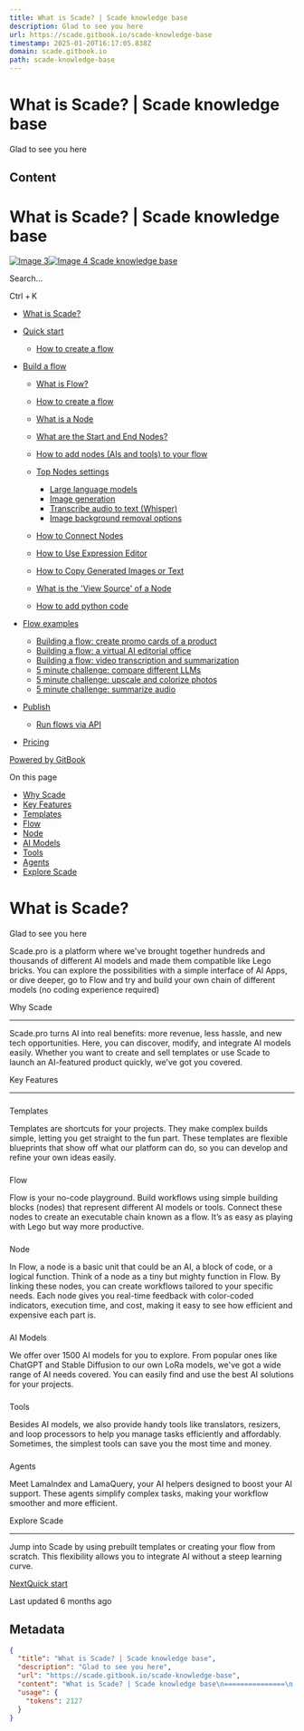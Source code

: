 ```yaml
---
title: What is Scade? | Scade knowledge base
description: Glad to see you here
url: https://scade.gitbook.io/scade-knowledge-base
timestamp: 2025-01-20T16:17:05.838Z
domain: scade.gitbook.io
path: scade-knowledge-base
---
```


# What is Scade? | Scade knowledge base


Glad to see you here


## Content

What is Scade? | Scade knowledge base
===============
 

[![Image 3](https://scade.gitbook.io/~gitbook/image?url=https%3A%2F%2Fscade.gitbook.io%2Fscade-knowledge-base%2F%7Egitbook%2Ficon%3Fsize%3Dmedium%26theme%3Dlight&width=32&dpr=4&quality=100&sign=5d874418&sv=2)![Image 4](https://scade.gitbook.io/~gitbook/image?url=https%3A%2F%2Fscade.gitbook.io%2Fscade-knowledge-base%2F%7Egitbook%2Ficon%3Fsize%3Dmedium%26theme%3Ddark&width=32&dpr=4&quality=100&sign=f1e6af1a&sv=2) Scade knowledge base](https://scade.gitbook.io/scade-knowledge-base)

Search...

Ctrl + K

*   [What is Scade?](https://scade.gitbook.io/scade-knowledge-base)
*   [Quick start](https://scade.gitbook.io/scade-knowledge-base/quick-start)
    
    *   [How to create a flow](https://scade.gitbook.io/scade-knowledge-base/quick-start/how-to-create-a-flow)
    
*   [Build a flow](https://scade.gitbook.io/scade-knowledge-base/build-a-flow)
    
    *   [What is Flow?](https://scade.gitbook.io/scade-knowledge-base/build-a-flow/what-is-flow)
    *   [How to create a flow](https://scade.gitbook.io/scade-knowledge-base/build-a-flow/how-to-create-a-flow)
    *   [What is a Node](https://scade.gitbook.io/scade-knowledge-base/build-a-flow/what-is-a-node)
    *   [What are the Start and End Nodes?](https://scade.gitbook.io/scade-knowledge-base/build-a-flow/what-are-the-start-and-end-nodes)
    *   [How to add nodes (AIs and tools) to your flow](https://scade.gitbook.io/scade-knowledge-base/build-a-flow/how-to-add-nodes-ais-and-tools-to-your-flow)
    *   [Top Nodes settings](https://scade.gitbook.io/scade-knowledge-base/build-a-flow/top-nodes-settings)
        
        *   [Large language models](https://scade.gitbook.io/scade-knowledge-base/build-a-flow/top-nodes-settings/large-language-models)
        *   [Image generation](https://scade.gitbook.io/scade-knowledge-base/build-a-flow/top-nodes-settings/image-generation)
        *   [Transcribe audio to text (Whisper)](https://scade.gitbook.io/scade-knowledge-base/build-a-flow/top-nodes-settings/transcribe-audio-to-text-whisper)
        *   [Image background removal options](https://scade.gitbook.io/scade-knowledge-base/build-a-flow/top-nodes-settings/image-background-removal-options)
        
    *   [How to Connect Nodes](https://scade.gitbook.io/scade-knowledge-base/build-a-flow/how-to-connect-nodes)
    *   [How to Use Expression Editor](https://scade.gitbook.io/scade-knowledge-base/build-a-flow/how-to-use-expression-editor)
    *   [How to Copy Generated Images or Text](https://scade.gitbook.io/scade-knowledge-base/build-a-flow/how-to-copy-generated-images-or-text)
    *   [What is the 'View Source' of a Node](https://scade.gitbook.io/scade-knowledge-base/build-a-flow/what-is-the-view-source-of-a-node)
    *   [How to add python code](https://scade.gitbook.io/scade-knowledge-base/build-a-flow/how-to-add-python-code)
    
*   [Flow examples](https://scade.gitbook.io/scade-knowledge-base/flow-examples)
    
    *   [Building a flow: create promo cards of a product](https://scade.gitbook.io/scade-knowledge-base/flow-examples/building-a-flow-create-promo-cards-of-a-product)
    *   [Building a flow: a virtual AI editorial office](https://scade.gitbook.io/scade-knowledge-base/flow-examples/building-a-flow-a-virtual-ai-editorial-office)
    *   [Building a flow: video transcription and summarization](https://scade.gitbook.io/scade-knowledge-base/flow-examples/building-a-flow-video-transcription-and-summarization)
    *   [5 minute challenge: compare different LLMs](https://scade.gitbook.io/scade-knowledge-base/flow-examples/5-minute-challenge-compare-different-llms)
    *   [5 minute challenge: upscale and colorize photos](https://scade.gitbook.io/scade-knowledge-base/flow-examples/5-minute-challenge-upscale-and-colorize-photos)
    *   [5 minute challenge: summarize audio](https://scade.gitbook.io/scade-knowledge-base/flow-examples/5-minute-challenge-summarize-audio)
    
*   [Publish](https://scade.gitbook.io/scade-knowledge-base/publish)
    
    *   [Run flows via API](https://scade.gitbook.io/scade-knowledge-base/publish/run-flows-via-api)
    
*   [Pricing](https://scade.gitbook.io/scade-knowledge-base/pricing)

[Powered by GitBook](https://www.gitbook.com/?utm_source=content&utm_medium=trademark&utm_campaign=NCrOWKpBlXYnNB9SFIzb)

On this page

*   [Why Scade](https://scade.gitbook.io/scade-knowledge-base#why-scade)
*   [Key Features](https://scade.gitbook.io/scade-knowledge-base#key-features)
*   [Templates](https://scade.gitbook.io/scade-knowledge-base#templates)
*   [Flow](https://scade.gitbook.io/scade-knowledge-base#flow)
*   [Node](https://scade.gitbook.io/scade-knowledge-base#node)
*   [AI Models](https://scade.gitbook.io/scade-knowledge-base#ai-models)
*   [Tools](https://scade.gitbook.io/scade-knowledge-base#tools)
*   [Agents](https://scade.gitbook.io/scade-knowledge-base#agents)
*   [Explore Scade](https://scade.gitbook.io/scade-knowledge-base#explore-scade)

What is Scade?
==============

Glad to see you here

Scade.pro is a platform where we've brought together hundreds and thousands of different AI models and made them compatible like Lego bricks. You can explore the possibilities with a simple interface of AI Apps, or dive deeper, go to Flow and try and build your own chain of different models (no coding experience required)

[](https://scade.gitbook.io/scade-knowledge-base#why-scade)

Why Scade


--------------------------------------------------------------------------

Scade.pro turns AI into real benefits: more revenue, less hassle, and new tech opportunities. Here, you can discover, modify, and integrate AI models easily. Whether you want to create and sell templates or use Scade to launch an AI-featured product quickly, we've got you covered.

[](https://scade.gitbook.io/scade-knowledge-base#key-features)

Key Features


--------------------------------------------------------------------------------

### 

[](https://scade.gitbook.io/scade-knowledge-base#templates)

Templates

Templates are shortcuts for your projects. They make complex builds simple, letting you get straight to the fun part. These templates are flexible blueprints that show off what our platform can do, so you can develop and refine your own ideas easily.

### 

[](https://scade.gitbook.io/scade-knowledge-base#flow)

Flow

Flow is your no-code playground. Build workflows using simple building blocks (nodes) that represent different AI models or tools. Connect these nodes to create an executable chain known as a flow. It’s as easy as playing with Lego but way more productive.

### 

[](https://scade.gitbook.io/scade-knowledge-base#node)

Node

In Flow, a node is a basic unit that could be an AI, a block of code, or a logical function. Think of a node as a tiny but mighty function in Flow. By linking these nodes, you can create workflows tailored to your specific needs. Each node gives you real-time feedback with color-coded indicators, execution time, and cost, making it easy to see how efficient and expensive each part is.

### 

[](https://scade.gitbook.io/scade-knowledge-base#ai-models)

AI Models

We offer over 1500 AI models for you to explore. From popular ones like ChatGPT and Stable Diffusion to our own LoRa models, we've got a wide range of AI needs covered. You can easily find and use the best AI solutions for your projects.

### 

[](https://scade.gitbook.io/scade-knowledge-base#tools)

Tools

Besides AI models, we also provide handy tools like translators, resizers, and loop processors to help you manage tasks efficiently and affordably. Sometimes, the simplest tools can save you the most time and money.

### 

[](https://scade.gitbook.io/scade-knowledge-base#agents)

Agents

Meet LamaIndex and LamaQuery, your AI helpers designed to boost your AI support. These agents simplify complex tasks, making your workflow smoother and more efficient.

[](https://scade.gitbook.io/scade-knowledge-base#explore-scade)

Explore Scade


----------------------------------------------------------------------------------

Jump into Scade by using prebuilt templates or creating your flow from scratch. This flexibility allows you to integrate AI without a steep learning curve.

[NextQuick start](https://scade.gitbook.io/scade-knowledge-base/quick-start)

Last updated 6 months ago

## Metadata

```json
{
  "title": "What is Scade? | Scade knowledge base",
  "description": "Glad to see you here",
  "url": "https://scade.gitbook.io/scade-knowledge-base",
  "content": "What is Scade? | Scade knowledge base\n===============\n \n\n[![Image 3](https://scade.gitbook.io/~gitbook/image?url=https%3A%2F%2Fscade.gitbook.io%2Fscade-knowledge-base%2F%7Egitbook%2Ficon%3Fsize%3Dmedium%26theme%3Dlight&width=32&dpr=4&quality=100&sign=5d874418&sv=2)![Image 4](https://scade.gitbook.io/~gitbook/image?url=https%3A%2F%2Fscade.gitbook.io%2Fscade-knowledge-base%2F%7Egitbook%2Ficon%3Fsize%3Dmedium%26theme%3Ddark&width=32&dpr=4&quality=100&sign=f1e6af1a&sv=2) Scade knowledge base](https://scade.gitbook.io/scade-knowledge-base)\n\nSearch...\n\nCtrl + K\n\n*   [What is Scade?](https://scade.gitbook.io/scade-knowledge-base)\n*   [Quick start](https://scade.gitbook.io/scade-knowledge-base/quick-start)\n    \n    *   [How to create a flow](https://scade.gitbook.io/scade-knowledge-base/quick-start/how-to-create-a-flow)\n    \n*   [Build a flow](https://scade.gitbook.io/scade-knowledge-base/build-a-flow)\n    \n    *   [What is Flow?](https://scade.gitbook.io/scade-knowledge-base/build-a-flow/what-is-flow)\n    *   [How to create a flow](https://scade.gitbook.io/scade-knowledge-base/build-a-flow/how-to-create-a-flow)\n    *   [What is a Node](https://scade.gitbook.io/scade-knowledge-base/build-a-flow/what-is-a-node)\n    *   [What are the Start and End Nodes?](https://scade.gitbook.io/scade-knowledge-base/build-a-flow/what-are-the-start-and-end-nodes)\n    *   [How to add nodes (AIs and tools) to your flow](https://scade.gitbook.io/scade-knowledge-base/build-a-flow/how-to-add-nodes-ais-and-tools-to-your-flow)\n    *   [Top Nodes settings](https://scade.gitbook.io/scade-knowledge-base/build-a-flow/top-nodes-settings)\n        \n        *   [Large language models](https://scade.gitbook.io/scade-knowledge-base/build-a-flow/top-nodes-settings/large-language-models)\n        *   [Image generation](https://scade.gitbook.io/scade-knowledge-base/build-a-flow/top-nodes-settings/image-generation)\n        *   [Transcribe audio to text (Whisper)](https://scade.gitbook.io/scade-knowledge-base/build-a-flow/top-nodes-settings/transcribe-audio-to-text-whisper)\n        *   [Image background removal options](https://scade.gitbook.io/scade-knowledge-base/build-a-flow/top-nodes-settings/image-background-removal-options)\n        \n    *   [How to Connect Nodes](https://scade.gitbook.io/scade-knowledge-base/build-a-flow/how-to-connect-nodes)\n    *   [How to Use Expression Editor](https://scade.gitbook.io/scade-knowledge-base/build-a-flow/how-to-use-expression-editor)\n    *   [How to Copy Generated Images or Text](https://scade.gitbook.io/scade-knowledge-base/build-a-flow/how-to-copy-generated-images-or-text)\n    *   [What is the 'View Source' of a Node](https://scade.gitbook.io/scade-knowledge-base/build-a-flow/what-is-the-view-source-of-a-node)\n    *   [How to add python code](https://scade.gitbook.io/scade-knowledge-base/build-a-flow/how-to-add-python-code)\n    \n*   [Flow examples](https://scade.gitbook.io/scade-knowledge-base/flow-examples)\n    \n    *   [Building a flow: create promo cards of a product](https://scade.gitbook.io/scade-knowledge-base/flow-examples/building-a-flow-create-promo-cards-of-a-product)\n    *   [Building a flow: a virtual AI editorial office](https://scade.gitbook.io/scade-knowledge-base/flow-examples/building-a-flow-a-virtual-ai-editorial-office)\n    *   [Building a flow: video transcription and summarization](https://scade.gitbook.io/scade-knowledge-base/flow-examples/building-a-flow-video-transcription-and-summarization)\n    *   [5 minute challenge: compare different LLMs](https://scade.gitbook.io/scade-knowledge-base/flow-examples/5-minute-challenge-compare-different-llms)\n    *   [5 minute challenge: upscale and colorize photos](https://scade.gitbook.io/scade-knowledge-base/flow-examples/5-minute-challenge-upscale-and-colorize-photos)\n    *   [5 minute challenge: summarize audio](https://scade.gitbook.io/scade-knowledge-base/flow-examples/5-minute-challenge-summarize-audio)\n    \n*   [Publish](https://scade.gitbook.io/scade-knowledge-base/publish)\n    \n    *   [Run flows via API](https://scade.gitbook.io/scade-knowledge-base/publish/run-flows-via-api)\n    \n*   [Pricing](https://scade.gitbook.io/scade-knowledge-base/pricing)\n\n[Powered by GitBook](https://www.gitbook.com/?utm_source=content&utm_medium=trademark&utm_campaign=NCrOWKpBlXYnNB9SFIzb)\n\nOn this page\n\n*   [Why Scade](https://scade.gitbook.io/scade-knowledge-base#why-scade)\n*   [Key Features](https://scade.gitbook.io/scade-knowledge-base#key-features)\n*   [Templates](https://scade.gitbook.io/scade-knowledge-base#templates)\n*   [Flow](https://scade.gitbook.io/scade-knowledge-base#flow)\n*   [Node](https://scade.gitbook.io/scade-knowledge-base#node)\n*   [AI Models](https://scade.gitbook.io/scade-knowledge-base#ai-models)\n*   [Tools](https://scade.gitbook.io/scade-knowledge-base#tools)\n*   [Agents](https://scade.gitbook.io/scade-knowledge-base#agents)\n*   [Explore Scade](https://scade.gitbook.io/scade-knowledge-base#explore-scade)\n\nWhat is Scade?\n==============\n\nGlad to see you here\n\nScade.pro is a platform where we've brought together hundreds and thousands of different AI models and made them compatible like Lego bricks. You can explore the possibilities with a simple interface of AI Apps, or dive deeper, go to Flow and try and build your own chain of different models (no coding experience required)\n\n[](https://scade.gitbook.io/scade-knowledge-base#why-scade)\n\nWhy Scade\n\n\n--------------------------------------------------------------------------\n\nScade.pro turns AI into real benefits: more revenue, less hassle, and new tech opportunities. Here, you can discover, modify, and integrate AI models easily. Whether you want to create and sell templates or use Scade to launch an AI-featured product quickly, we've got you covered.\n\n[](https://scade.gitbook.io/scade-knowledge-base#key-features)\n\nKey Features\n\n\n--------------------------------------------------------------------------------\n\n### \n\n[](https://scade.gitbook.io/scade-knowledge-base#templates)\n\nTemplates\n\nTemplates are shortcuts for your projects. They make complex builds simple, letting you get straight to the fun part. These templates are flexible blueprints that show off what our platform can do, so you can develop and refine your own ideas easily.\n\n### \n\n[](https://scade.gitbook.io/scade-knowledge-base#flow)\n\nFlow\n\nFlow is your no-code playground. Build workflows using simple building blocks (nodes) that represent different AI models or tools. Connect these nodes to create an executable chain known as a flow. It’s as easy as playing with Lego but way more productive.\n\n### \n\n[](https://scade.gitbook.io/scade-knowledge-base#node)\n\nNode\n\nIn Flow, a node is a basic unit that could be an AI, a block of code, or a logical function. Think of a node as a tiny but mighty function in Flow. By linking these nodes, you can create workflows tailored to your specific needs. Each node gives you real-time feedback with color-coded indicators, execution time, and cost, making it easy to see how efficient and expensive each part is.\n\n### \n\n[](https://scade.gitbook.io/scade-knowledge-base#ai-models)\n\nAI Models\n\nWe offer over 1500 AI models for you to explore. From popular ones like ChatGPT and Stable Diffusion to our own LoRa models, we've got a wide range of AI needs covered. You can easily find and use the best AI solutions for your projects.\n\n### \n\n[](https://scade.gitbook.io/scade-knowledge-base#tools)\n\nTools\n\nBesides AI models, we also provide handy tools like translators, resizers, and loop processors to help you manage tasks efficiently and affordably. Sometimes, the simplest tools can save you the most time and money.\n\n### \n\n[](https://scade.gitbook.io/scade-knowledge-base#agents)\n\nAgents\n\nMeet LamaIndex and LamaQuery, your AI helpers designed to boost your AI support. These agents simplify complex tasks, making your workflow smoother and more efficient.\n\n[](https://scade.gitbook.io/scade-knowledge-base#explore-scade)\n\nExplore Scade\n\n\n----------------------------------------------------------------------------------\n\nJump into Scade by using prebuilt templates or creating your flow from scratch. This flexibility allows you to integrate AI without a steep learning curve.\n\n[NextQuick start](https://scade.gitbook.io/scade-knowledge-base/quick-start)\n\nLast updated 6 months ago",
  "usage": {
    "tokens": 2127
  }
}
```
